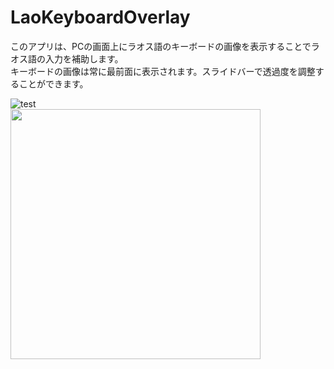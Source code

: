 # LaoKeyboardOverlay

このアプリは、PCの画面上にラオス語のキーボードの画像を表示することでラオス語の入力を補助します。  
キーボードの画像は常に最前面に表示されます。スライドバーで透過度を調整することができます。  

![test](https://gyazo.com/4fa3b3c77cc454ac90fb342d113e2edf)  
<img src="https://gyazo.com/4fa3b3c77cc454ac90fb342d113e2edf" width="400">
